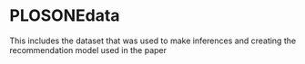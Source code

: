 # PLOSONEdata


This includes the dataset that was used to make inferences and creating the recommendation model used in the paper

